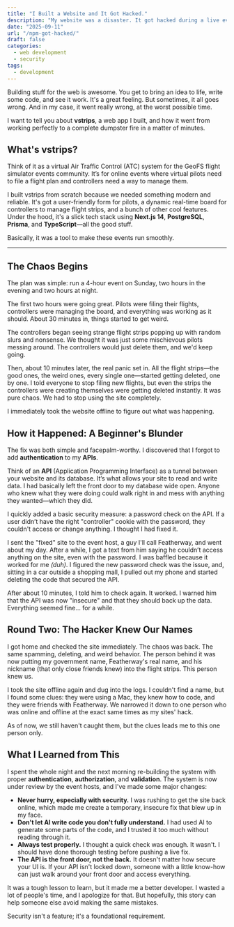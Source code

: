 ```yaml
---
title: "I Built a Website and It Got Hacked."
description: "My website was a disaster. It got hacked during a live event. Read about my mistakes and the security lessons I learned."
date: "2025-09-11"
url: "/npm-got-hacked/"
draft: false
categories: 
  - web development
  - security
tags:
  - development
---
```


Building stuff for the web is awesome. You get to bring an idea to life, write some code, and see it work. It's a great feeling. But sometimes, it all goes wrong. And in my case, it went really wrong, at the worst possible time.

I want to tell you about **vstrips**, a web app I built, and how it went from working perfectly to a complete dumpster fire in a matter of minutes.

## What's vstrips?

Think of it as a virtual Air Traffic Control (ATC) system for the GeoFS flight simulator events community. It’s for online events where virtual pilots need to file a flight plan and controllers need a way to manage them.

I built vstrips from scratch because we needed something modern and reliable. It's got a user-friendly form for pilots, a dynamic real-time board for controllers to manage flight strips, and a bunch of other cool features. Under the hood, it's a slick tech stack using **Next.js 14**, **PostgreSQL**, **Prisma**, and **TypeScript**—all the good stuff.

Basically, it was a tool to make these events run smoothly.

---

## The Chaos Begins

The plan was simple: run a 4-hour event on Sunday, two hours in the evening and two hours at night.

The first two hours were going great. Pilots were filing their flights, controllers were managing the board, and everything was working as it should. About 30 minutes in, things started to get weird.

The controllers began seeing strange flight strips popping up with random slurs and nonsense. We thought it was just some mischievous pilots messing around. The controllers would just delete them, and we'd keep going.

Then, about 10 minutes later, the real panic set in. All the flight strips—the good ones, the weird ones, every single one—started getting deleted, one by one. I told everyone to stop filing new flights, but even the strips the controllers were creating themselves were getting deleted instantly. It was pure chaos. We had to stop using the site completely.

I immediately took the website offline to figure out what was happening.

## How it Happened: A Beginner's Blunder

The fix was both simple and facepalm-worthy. I discovered that I forgot to add **authentication** to my **APIs**.

Think of an **API** (Application Programming Interface) as a tunnel between your website and its database. It’s what allows your site to read and write data. I had basically left the front door to my database wide open. Anyone who knew what they were doing could walk right in and mess with anything they wanted—which they did.

I quickly added a basic security measure: a password check on the API. If a user didn’t have the right "controller" cookie with the password, they couldn't access or change anything. I thought I had fixed it.

I sent the "fixed" site to the event host, a guy I'll call Featherway, and went about my day. After a while, I got a text from him saying he couldn’t access anything on the site, even with the password. I was baffled because it worked for me *(duh)*. I figured the new password check was the issue, and, sitting in a car outside a shopping mall, I pulled out my phone and started deleting the code that secured the API.

After about 10 minutes, I told him to check again. It worked. I warned him that the API was now "insecure" and that they should back up the data. Everything seemed fine... for a while.

## Round Two: The Hacker Knew Our Names

I got home and checked the site immediately. The chaos was back. The same spamming, deleting, and weird behavior. The person behind it was now putting my government name, Featherway's real name, and his nickname (that only close friends knew) into the flight strips. This person knew us.

I took the site offline again and dug into the logs. I couldn't find a name, but I found some clues: they were using a Mac, they knew how to code, and they were friends with Featherway. We narrowed it down to one person who was online and offline at the exact same times as my sites' hack.

As of now, we still haven't caught them, but the clues leads me to this one person only.

## What I Learned from This

I spent the whole night and the next morning re-building the system with proper **authentication**, **authorization**, and **validation**. The system is now under review by the event hosts, and I've made some major changes:

* **Never hurry, especially with security.** I was rushing to get the site back online, which made me create a temporary, insecure fix that blew up in my face.
* **Don't let AI write code you don't fully understand.** I had used AI to generate some parts of the code, and I trusted it too much without reading through it.
* **Always test properly.** I thought a quick check was enough. It wasn't. I should have done thorough testing before pushing a live fix.
* **The API is the front door, not the back.** It doesn't matter how secure your UI is. If your API isn't locked down, someone with a little know-how can just walk around your front door and access everything.

It was a tough lesson to learn, but it made me a better developer. I wasted a lot of people's time, and I apologize for that. But hopefully, this story can help someone else avoid making the same mistakes.

Security isn't a feature; it's a foundational requirement.
